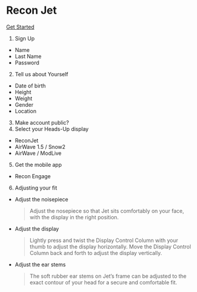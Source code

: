 # Recon Jet

[Get Started](https://reconinstruments.com/getstarted)

1. Sign Up
  - Name
  - Last Name
  - Password
2. Tell us about Yourself
  - Date of birth
  - Height
  - Weight
  - Gender
  - Location
3. Make account public?
4. Select your Heads-Up display
  - ReconJet
  - AirWave 1.5 / Snow2
  - AirWave / ModLive
5. Get the mobile app
  - Recon Engage
6. Adjusting your fit
  - Adjust the noisepiece
    > Adjust the nosepiece so that Jet sits comfortably on your face, with the display in the right position.
  - Adjust the display
    > Lightly press and twist the Display Control Column with your thumb to adjust the display horizontally. Move the Display Control Column back and forth to adjust the display vertically.
  - Adjust the ear stems
    > The soft rubber ear stems on Jet’s frame can be adjusted to the exact contour of your head for a secure and comfortable fit.